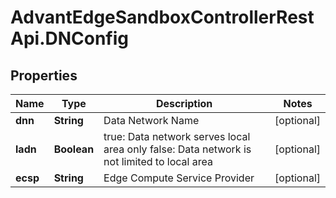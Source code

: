 # AdvantEdgeSandboxControllerRestApi.DNConfig

## Properties
Name | Type | Description | Notes
------------ | ------------- | ------------- | -------------
**dnn** | **String** | Data Network Name | [optional] 
**ladn** | **Boolean** | true: Data network serves local area only false: Data network is not limited to local area | [optional] 
**ecsp** | **String** | Edge Compute Service Provider | [optional] 


